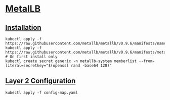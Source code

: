 # [MetalLB](https://metallb.universe.tf/)

## [Installation](https://metallb.universe.tf/installation/)
```
kubectl apply -f https://raw.githubusercontent.com/metallb/metallb/v0.9.6/manifests/namespace.yaml
kubectl apply -f https://raw.githubusercontent.com/metallb/metallb/v0.9.6/manifests/metallb.yaml
# On first install only
kubectl create secret generic -n metallb-system memberlist --from-literal=secretkey="$(openssl rand -base64 128)"
```

## [Layer 2 Configuration](https://metallb.universe.tf/configuration/#layer-2-configuration)
```
kubectl apply -f config-map.yaml
```
